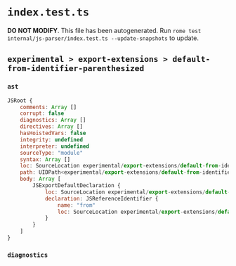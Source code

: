 # `index.test.ts`

**DO NOT MODIFY**. This file has been autogenerated. Run `rome test internal/js-parser/index.test.ts --update-snapshots` to update.

## `experimental > export-extensions > default-from-identifier-parenthesized`

### `ast`

```javascript
JSRoot {
	comments: Array []
	corrupt: false
	diagnostics: Array []
	directives: Array []
	hasHoistedVars: false
	integrity: undefined
	interpreter: undefined
	sourceType: "module"
	syntax: Array []
	loc: SourceLocation experimental/export-extensions/default-from-identifier-parenthesized/input.js 1:0-2:0
	path: UIDPath<experimental/export-extensions/default-from-identifier-parenthesized/input.js>
	body: Array [
		JSExportDefaultDeclaration {
			loc: SourceLocation experimental/export-extensions/default-from-identifier-parenthesized/input.js 1:0-1:22
			declaration: JSReferenceIdentifier {
				name: "from"
				loc: SourceLocation experimental/export-extensions/default-from-identifier-parenthesized/input.js 1:16-1:20 (from)
			}
		}
	]
}
```

### `diagnostics`

```

```
